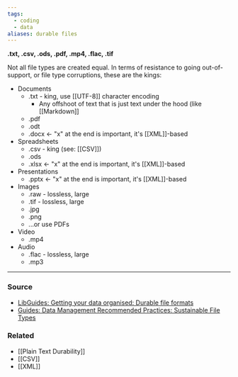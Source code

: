 ```yaml
---
tags:
  - coding
  - data
aliases: durable files
---
```

**.txt, .csv, .ods, .pdf, .mp4, .flac, .tif**

Not all file types are created equal. In terms of resistance to going out-of-support, or file type corruptions, these are the kings:

- Documents
    - .txt - king, use [[UTF-8]] character encoding
        - Any offshoot of text that is just text under the hood (like [[Markdown]]
    - .pdf
    - .odt
    - .docx ← "x" at the end is important, it's [[XML]]-based
- Spreadsheets
    - .csv - king (see: [[CSV]])
    - .ods
    - .xlsx ← "x" at the end is important, it's [[XML]]-based
- Presentations
    - .pptx ← "x" at the end is important, it's [[XML]]-based
- Images
    - .raw - lossless, large
    - .tif - lossless, large
    - .jpg
    - .png
    - ...or use PDFs
- Video
    - .mp4
- Audio
    - .flac - lossless, large
    - .mp3

---

### Source
- [LibGuides: Getting your data organised: Durable file formats](https://latrobe.libguides.com/dataorganisation/fileformats)
- [Guides: Data Management Recommended Practices: Sustainable File Types](https://guides.library.upenn.edu/datamgmt/fileformats)

### Related
- [[Plain Text Durability]] 
- [[CSV]] 
- [[XML]]